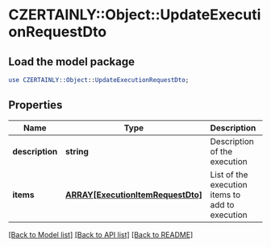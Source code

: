 # CZERTAINLY::Object::UpdateExecutionRequestDto

## Load the model package
```perl
use CZERTAINLY::Object::UpdateExecutionRequestDto;
```

## Properties
Name | Type | Description | Notes
------------ | ------------- | ------------- | -------------
**description** | **string** | Description of the execution | [optional] 
**items** | [**ARRAY[ExecutionItemRequestDto]**](ExecutionItemRequestDto.md) | List of the execution items to add to execution | 

[[Back to Model list]](../README.md#documentation-for-models) [[Back to API list]](../README.md#documentation-for-api-endpoints) [[Back to README]](../README.md)


